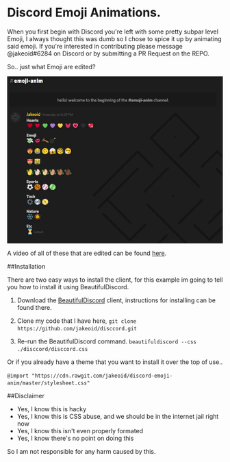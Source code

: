 # Discord Emoji Animations.

When you first begin with Discord you're left with some pretty subpar level Emoji, I always thought this was dumb so I chose to spice it up by animating said emoji. If you're interested in contributing please message @jakeoid#6284 on Discord or by submitting a PR Request on the REPO.

So.. just what Emoji are edited?

<img src="preview.gif" align="center" />

A video of all of these that are edited can be found [here](https://owo.whats-th.is/193994.mp4).

##Installation

There are two easy ways to install the client, for this example im going to tell you how to install it using BeautifulDiscord. 

1. Download the [BeautifulDiscord](https://github.com/leovoel/BeautifulDiscord) client, instructions for installing can be found there.

2. Clone my code that I have here,
```git clone https://github.com/jakeoid/disccord.git```

3. Re-run the BeautifulDiscord command.
```beautifuldiscord --css ./disccord/disccord.css``` 

Or if you already have a theme that you want to install it over the top of use..

```@import "https://cdn.rawgit.com/jakeoid/discord-emoji-anim/master/stylesheet.css"```

##Disclaimer

 - Yes, I know this is hacky
 - Yes, I know this is CSS abuse, and we should be in the internet jail right now
 - Yes, I know this isn't even properly formated
 - Yes, I know there's no point on doing this

So I am not responsible for any harm caused by this.